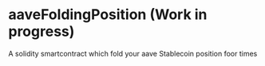 # aaveFoldingPosition (Work in progress)
A solidity smartcontract which fold your aave Stablecoin position foor times
